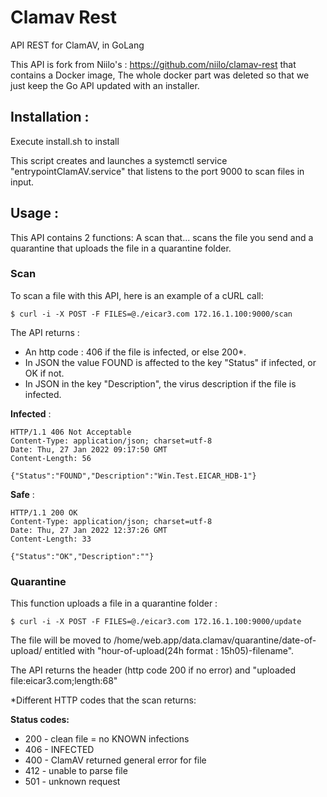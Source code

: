 # Clamav Rest

API REST for ClamAV, in GoLang

This API is fork from Niilo's : https://github.com/niilo/clamav-rest that contains a Docker image, The whole docker part was deleted so that we just keep the Go API updated with an installer.

## **Installation** :
Execute install.sh to install

This script creates and launches a systemctl service "entrypointClamAV.service" that listens to the port 9000 to scan files in input.

## **Usage** :

This API contains 2 functions: A scan that... scans the file you send and a quarantine that uploads the file in a quarantine folder.

### Scan 

To scan a file with this API, here is an example of a cURL call:

`$ curl -i -X POST -F FILES=@./eicar3.com 172.16.1.100:9000/scan`

The API returns : 
- An http code : 406 if the file is infected, or else 200*.
- In  JSON the value FOUND is affected to the key "Status" if infected, or OK if not.
- In JSON in the key "Description", the virus description if the file is infected.


**Infected** :

```
HTTP/1.1 406 Not Acceptable
Content-Type: application/json; charset=utf-8
Date: Thu, 27 Jan 2022 09:17:50 GMT
Content-Length: 56

{"Status":"FOUND","Description":"Win.Test.EICAR_HDB-1"}
```
**Safe** :

```
HTTP/1.1 200 OK
Content-Type: application/json; charset=utf-8
Date: Thu, 27 Jan 2022 12:37:26 GMT
Content-Length: 33

{"Status":"OK","Description":""}
```

### Quarantine

This function uploads a file in a quarantine folder :

`$ curl -i -X POST -F FILES=@./eicar3.com 172.16.1.100:9000/update`

The file will be moved to /home/web.app/data.clamav/quarantine/date-of-upload/ entitled with "hour-of-upload(24h format : 15h05)-filename". 

The API returns the header (http code 200 if no error) and "uploaded file:eicar3.com;length:68"

*Different HTTP codes that the scan returns:

**Status codes:**

- 200 - clean file = no KNOWN infections
- 406 - INFECTED
- 400 - ClamAV returned general error for file
- 412 - unable to parse file
- 501 - unknown request
